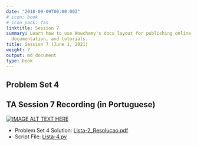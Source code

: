```yaml
---
date: "2018-09-09T00:00:00Z"
# icon: book
# icon_pack: fas
linktitle: Session 7
summary: Learn how to use Wowchemy's docs layout for publishing online courses, software
  documentation, and tutorials.
title: Session 7 (June 1, 2021)
weight: 7
output: md_document
type: book
---
```




## Problem Set 4

## TA Session 7 Recording (in Portuguese)

[![IMAGE ALT TEXT HERE](https://img.youtube.com/vi/KtNUS45-cxw/maxresdefault.jpg)](https://www.youtube.com/watch?v=KtNUS45-cxw)

- Problem Set 4 Solution: [Lista-2_Resolucao.pdf](../Lista-4_Resolucao.pdf)
- Script File: [Lista-4.py](../Lista-4.py)

